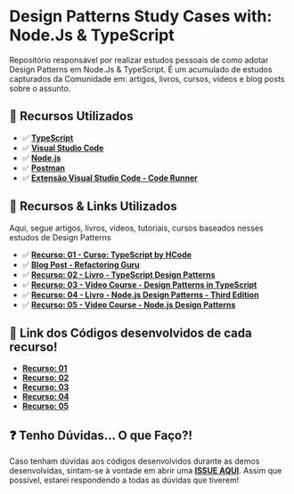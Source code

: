 # Design Patterns Study Cases with: Node.Js & TypeScript

Repositório responsável por realizar estudos pessoais de como adotar Design Patterns em Node.Js & TypeScript. É um acumulado de estudos capturados da Comunidade em: artigos, livros, cursos, vídeos e blog posts sobre o assunto.

## 🚀 Recursos Utilizados

- ✅ **[TypeScript](https://www.typescriptlang.org/download)**
- ✅ **[Visual Studio Code](https://code.visualstudio.com/?WT.mc_id=javascript-14034-gllemos)**
- ✅ **[Node.js](https://nodejs.org/en/)**
- ✅ **[Postman](https://www.getpostman.com/)**
- ✅ **[Extensão Visual Studio Code - Code Runner](https://marketplace.visualstudio.com/items?itemName=formulahendry.code-runner&WT.mc_id=javascript-14034-gllemos)**

## 📕 Recursos & Links Utilizados

Aqui, segue artigos, livros, vídeos, tutoriais, cursos baseados nesses estudos de Design Patterns

- ✅ **[Recurso: 01 - Curso: TypeScript by HCode](https://www.hcode.com.br/cursos/typescript)**
- ✅ **[Blog Post - Refactoring Guru](https://refactoring.guru/pt-br/design-patterns)**
- ✅ **[Recurso: 02 - Livro - TypeScript Design Patterns](https://g.co/kgs/bpehza)**
- ✅ **[Recurso: 03 - Video Course - Design Patterns in TypeScript](https://learning.oreilly.com/videos/design-patterns-in/9781789347951)**
- ✅ **[Recurso: 04 - Livro - Node.js Design Patterns - Third Edition](https://g.co/kgs/w1DbSU)**
- ✅ **[Recurso: 05 - Video Course - Node.js Design Patterns](https://learning.oreilly.com/videos/node-js-design-patterns/9781789538397)**

## 📌 Link dos Códigos desenvolvidos de cada recurso!

- **[Recurso: 01](./recurso-01/README.md)**
- **[Recurso: 02](./recurso-02/README.md)**
- **[Recurso: 03](./recurso-03/README.md)**
- **[Recurso: 04](./recurso-04/README.md)**
- **[Recurso: 05](./recurso-05/README.md)**

## ❓ Tenho Dúvidas... O que Faço?!

Caso tenham dúvidas aos códigos desenvolvidos durante as demos desenvolvidas, sintam-se à vontade em abrir uma **[ISSUE AQUI](https://github.com/glaucia86/design-patterns-studies-node-ts/issues)**. Assim que possível, estarei respondendo a todas as dúvidas que tiverem!
